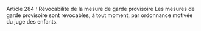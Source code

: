 Article 284 : Révocabilité de la mesure de garde provisoire
Les mesures de garde provisoire sont révocables, à tout moment, par ordonnance motivée du juge des enfants.